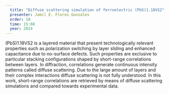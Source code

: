 ```yaml
---
  title: "Diffuse scattering simulation of ferroelectric (PbS)1.18VS2"
  presenter: Jamil E. Flores Gonzales
  order: 10
  time: 15:08
  year: 2024
---
```

(PbS)1.18VS2 is a layered material that present technologically relevant
properties such as polarization switching by layer sliding and enhanced
capacitance due to no-surface defects. Such properties are exclusive to
particular stacking configurations shaped by short-range correlations
between layers. In diffraction, correlations generate continuous
intensity patterns called diffuse scattering. Due to the large amount of
layers and their complex interactions diffuse scattering is not fully
understood. In this work, short-range correlations are retrieved by
means of diffuse scattering simulations and compared towards
experimental data.